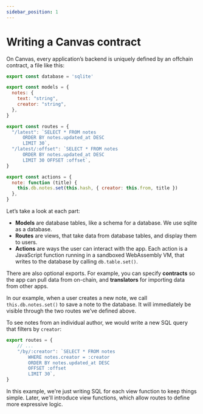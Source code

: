 ```yaml
---
sidebar_position: 1
---
```


# Writing a Canvas contract

On Canvas, every application’s backend is uniquely defined by an offchain contract, a file like this:

```js
export const database = 'sqlite'

export const models = {
  notes: {
    text: "string",
    creator: "string",
  },
}

export const routes = {
  "/latest": `SELECT * FROM notes
      ORDER BY notes.updated_at DESC
      LIMIT 30`,
  "/latest/:offset": `SELECT * FROM notes
      ORDER BY notes.updated_at DESC
      LIMIT 30 OFFSET :offset`,
}

export const actions = {
  note: function (title) {
    this.db.notes.set(this.hash, { creator: this.from, title })
  },
}
```

Let’s take a look at each part:

- **Models** are database tables, like a schema for a database. We use sqlite as a database.
- **Routes** are views, that take data from database tables, and display them to users.
- **Actions** are ways the user can interact with the app. Each action is a JavaScript function running in a sandboxed WebAssembly VM, that writes to the database by calling `db.table.set()`.

There are also optional exports. For example, you can specify **contracts** so the app can pull data from on-chain, and **translators** for importing data from other apps.

In our example, when a user creates a new note, we call `this.db.notes.set()` to save a note to the database. It will immediately be visible through the two routes we’ve defined above.

To see notes from an individual author, we would write a new SQL query that filters by `creator`:

```js
export routes = {
    // ...
    "/by/:creator": `SELECT * FROM notes
        WHERE notes.creator = :creator
        ORDER BY notes.updated_at DESC
        OFFSET :offset
        LIMIT 30`,
}
```

In this example, we're just writing SQL for each view function to keep things simple. Later, we'll introduce view functions, which allow routes to define more expressive logic.
